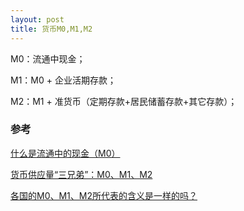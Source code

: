 ```yaml
---
layout: post
title: 货币M0,M1,M2
---
```

M0：流通中现金；

M1：M0 + 企业活期存款；

M2：M1 + 准货币（定期存款+居民储蓄存款+其它存款）；



### 参考
[什么是流通中的现金（M0）](http://yinchuan.pbc.gov.cn/yinchuan/120050/2678592/index.html)

[货币供应量“三兄弟”：M0、M1、M2](http://hefei.pbc.gov.cn/hefei/2927537/122429/2499986/index.html)

[各国的M0、M1、M2所代表的含义是一样的吗？](http://hefei.pbc.gov.cn/hefei/2927537/122429/2546785/index.html)
